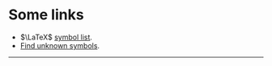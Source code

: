 # Some links
* $\LaTeX$ [symbol list](https://tug.ctan.org/info/symbols/comprehensive/symbols-a4.pdf).
* [Find unknown symbols](http://detexify.kirelabs.org/classify.html).
---
